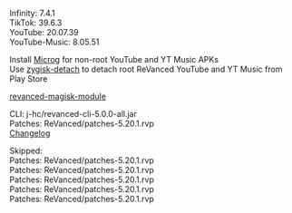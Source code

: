 Infinity: 7.4.1  
TikTok: 39.6.3  
YouTube: 20.07.39  
YouTube-Music: 8.05.51  

Install [Microg](https://github.com/ReVanced/GmsCore/releases) for non-root YouTube and YT Music APKs  
Use [zygisk-detach](https://github.com/j-hc/zygisk-detach) to detach root ReVanced YouTube and YT Music from Play Store  

[revanced-magisk-module](https://github.com/j-hc/revanced-magisk-module)
  
CLI: j-hc/revanced-cli-5.0.0-all.jar  
Patches: ReVanced/patches-5.20.1.rvp  
[Changelog](https://github.com/ReVanced/revanced-patches/releases/tag/v5.20.1)  

Skipped:  
Patches: ReVanced/patches-5.20.1.rvp  
Patches: ReVanced/patches-5.20.1.rvp  
Patches: ReVanced/patches-5.20.1.rvp  
Patches: ReVanced/patches-5.20.1.rvp  
Patches: ReVanced/patches-5.20.1.rvp            
